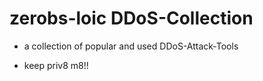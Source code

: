 # zerobs-loic DDoS-Collection

- a collection of popular and used DDoS-Attack-Tools

- keep priv8 m8!!


